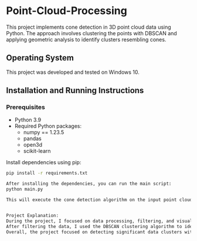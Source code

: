 # Point-Cloud-Processing

This project implements cone detection in 3D point cloud data using Python. The approach involves clustering the points with DBSCAN and applying geometric analysis to identify clusters resembling cones.

## Operating System
This project was developed and tested on Windows 10.

## Installation and Running Instructions

### Prerequisites 
- Python 3.9
- Required Python packages:
  - numpy == 1.23.5
  - pandas
  - open3d
  - scikit-learn

Install dependencies using pip:
```bash
pip install -r requirements.txt

After installing the dependencies, you can run the main script:
python main.py

This will execute the cone detection algorithm on the input point cloud data- input.csv


Project Explanation:
During the project, I focused on data processing, filtering, and visualization. Initially, I created test files to analyze the data and identify appropriate values for filtering. The main goal was to process data from a CSV file and remove irrelevant points based on specific criteria.
After filtering the data, I used the DBSCAN clustering algorithm to identify groups of similar data points. Open3D was employed for 3D visualization to explore the shape and arrangement of the data.
Overall, the project focused on detecting significant data clusters within a 3D point cloud and visualizing the results of the data analysis.

